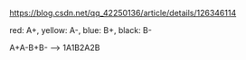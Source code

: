 https://blog.csdn.net/qq_42250136/article/details/126346114



red: A+, yellow: A-, blue: B+, black: B-

A+A-B+B- --> 1A1B2A2B


